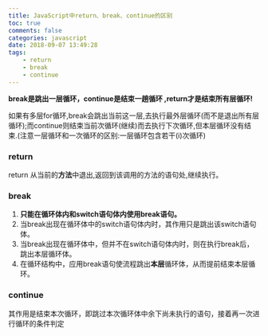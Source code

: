 ```yaml
---
title: JavaScript中return、break、continue的区别
toc: true
comments: false
categories: javascript
date: 2018-09-07 13:49:28
tags: 
    - return
    - break
    - continue
---
```


**break是跳出一层循环，continue是结束一趟循环 ,return才是结束所有层循环!**

如果有多层for循环,break会跳出当前这一层,去执行最外层循环(而不是退出所有层循环);而continue则结束当前次循环(继续)而去执行下次循环,但本层循环没有结束.(注意一层循环和一次循环的区别:一层循环包含若干(i)次循环)

### return

 return 从当前的**方法**中退出,返回到该调用的方法的语句处,继续执行。 

### break

 1. **只能在循环体内和switch语句体内使用break语句。**
 2. 当break出现在循环体中的switch语句体内时，其作用只是跳出该switch语句体。 
 3. 当break出现在循环体中，但并不在switch语句体内时，则在执行break后，跳出本层循环体。
 4. 在循环结构中，应用break语句使流程跳出**本层**循环体，从而提前结束本层循环。

### continue

 其作用是结束本次循环，即跳过本次循环体中余下尚未执行的语句，接着再一次进行循环的条件判定